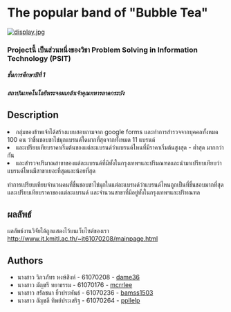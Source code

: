 # The popular band of "Bubble Tea"
[![display.jpg](https://i.postimg.cc/h4QHLDn8/display.jpg)](https://postimg.cc/V51G1cd5)

### Projectนี้ เป็นส่วนหนึ่งของวิชา Problem Solving in Information Technology (PSIT)
##### ชั้นการศึกษาปีที่ 1
##### สถาบันเทคโนโลยีพระจอมเกล้าเจ้าคุณทหารลาดกระบัง



## Description
<li>กลุ่มของข้าพเจ้าได้สร้างแบบสอบถามจาก google forms และทำการสำรวจจากบุคคลทั้งหมด 100 คน ว่าชื่นชอบชาไข่มุกแบรนด์ใดมากที่สุดจากทั้งหมด 11 แบรนด์ </li>
<li>และเปรียบเทียบราคาเริ่มต้นของแต่ละแบรนด์ว่าแบรนด์ไหนที่มีราคาเริ่มต้นสูงสุด - ต่ำสุด มากกว่ากัน</li> 
<li>และสำรวจปริมาณสาขาของแต่ละแบรนด์ที่มีทั้งในกรุงเทพฯและปริมณฑลและนำมาเปรียบเทียบว่าแบรนด์ไหนมีสาขาเยอะที่สุดและน้อยที่สุด</li>
  
  ทำการเปรียบเทียบจำนวนคนที่ชื่นชอบชาไข่มุกในแต่ละแบรนด์ว่าแบรนด์ไหนถูกเป็นที่ชื่นชอบมากที่สุด และเปรียบเทียบราคาของแต่ละแบรนด์ และจำนวนสาขาที่มีอยู่ทั้งในกรุงเทพฯและปริทณฑล</li>

## ผลลัพธ์
ผลลัพธ์งานวิจัยได้ถูกแสดงไว้บนเว็บไซต์ของเรา http://www.it.kmitl.ac.th/~it61070208/mainpage.html

## Authors
* นางสาว วิภวภัทร หงษ์สิงห์ - 61070208 - [dame36](https://github.com/dame36)
* นางสาว มัญชรี ทยาธรรม - 61070176 - [mcrrlee](https://github.com/mcrrlee)
* นางสาว สรัลชนา ยิ้วประพันธ์ - 61070236 - [bamss1503](https://github.com/bamss1503)
* นางสาว อัญชลี ทิพย์ประเสริฐ - 61070264 - [ppllelp](https://github.com/ppllelp)

